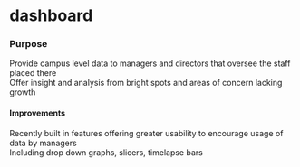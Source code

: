 # dashboard

### Purpose
Provide campus level data to managers and directors that oversee the staff placed there  
Offer insight and analysis from bright spots and areas of concern lacking growth

#### Improvements
Recently built in features offering greater usability to encourage usage of data by managers  
Including drop down graphs, slicers, timelapse bars
